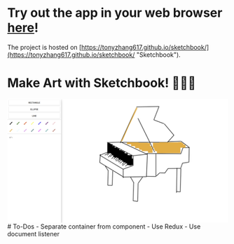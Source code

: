 # Try out the app in your web browser [here](https://tonyzhang617.github.io/sketchbook/ "Sketchbook")!
The project is hosted on [https://tonyzhang617.github.io/sketchbook/](https://tonyzhang617.github.io/sketchbook/ "Sketchbook").
# Make Art with Sketchbook! 🎨🎨🎨
<img width="720" align="center" src="https://github.com/tonyzhang617/sketchbook/blob/master/assets/piano.png" />
# To-Dos
- Separate container from component
- Use Redux
- Use document listener

